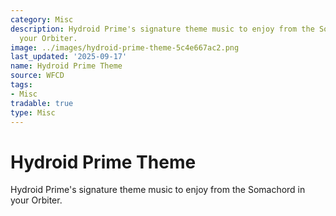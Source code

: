 ```yaml
---
category: Misc
description: Hydroid Prime's signature theme music to enjoy from the Somachord in
  your Orbiter.
image: ../images/hydroid-prime-theme-5c4e667ac2.png
last_updated: '2025-09-17'
name: Hydroid Prime Theme
source: WFCD
tags:
- Misc
tradable: true
type: Misc
---
```


# Hydroid Prime Theme

Hydroid Prime's signature theme music to enjoy from the Somachord in your Orbiter.

